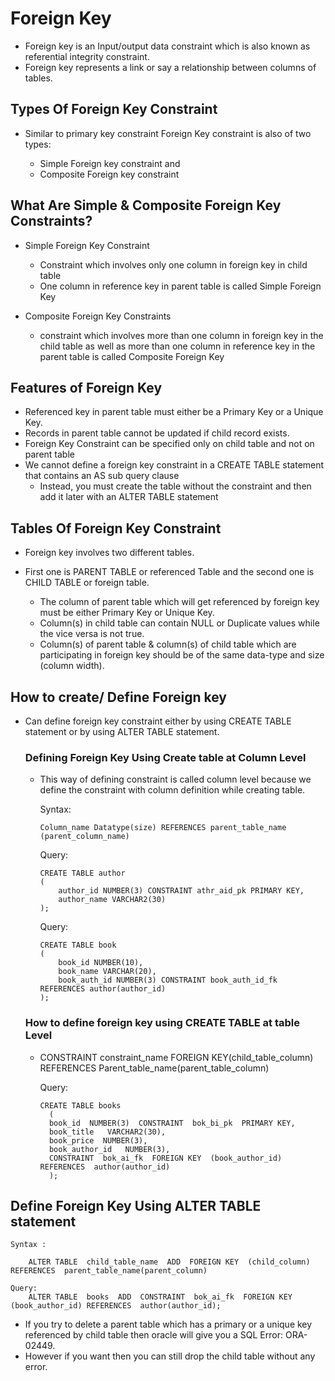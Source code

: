 #	Foreign Key

-	Foreign key is an Input/output data constraint which is also known as referential integrity constraint. 
-	Foreign key represents a link or say a relationship between columns of tables.

## Types Of Foreign Key Constraint

-	Similar to primary key constraint Foreign Key constraint is also of two types:


	-	Simple Foreign key constraint and
	-	Composite Foreign key constraint


## What Are Simple & Composite Foreign Key Constraints?

-	Simple Foreign Key Constraint
	
	-	Constraint which involves only one column in foreign key in child table 
	-	One column in reference key in parent table is called Simple Foreign Key
	
-	Composite Foreign Key Constraints

	-	 constraint which involves more than one column in foreign key in the child table as well as more than one column in reference key in the parent table is called Composite Foreign Key
	

##  Features of Foreign Key

-	Referenced key in parent table must either be a Primary Key or a Unique Key.
-	Records in parent table cannot be updated if child record exists.
-	Foreign Key Constraint can be specified only on child table and not on parent table
-	We cannot define a foreign key constraint in a CREATE TABLE statement that contains an AS sub query clause
	-	Instead, you must create the table without the constraint and then add it later with an ALTER TABLE statement


##	Tables Of Foreign Key Constraint

-	Foreign key involves two different tables.
-	First one is PARENT TABLE or referenced Table and the second one is CHILD TABLE or foreign table.

	-	The column of parent table which will get referenced by foreign key must be either Primary Key or Unique Key.
	-	Column(s) in child table can contain NULL or Duplicate values while the vice versa is not true.
	-	Column(s) of parent table & column(s) of child table which are participating in foreign key should be of the same data-type and size (column width).
	
## How to create/ Define Foreign key

-	Can define foreign key constraint either by using CREATE TABLE statement or by using ALTER TABLE statement. 

	### Defining Foreign Key Using Create table at Column Level
	
	-	This way of defining constraint is called column level because we define the constraint with column definition while creating table.

		Syntax:
	
			Column_name Datatype(size) REFERENCES parent_table_name (parent_column_name)
		
		Query:
			
			CREATE TABLE author
			(
				author_id NUMBER(3) CONSTRAINT athr_aid_pk PRIMARY KEY,
				author_name VARCHAR2(30)
			);
			
		Query:
				
			CREATE TABLE book
			(
				book_id NUMBER(10),
				book_name VARCHAR(20),
				book_auth_id NUMBER(3) CONSTRAINT book_auth_id_fk REFERENCES author(author_id)
			);

	###	How to define foreign key using CREATE TABLE at table Level
		
	-	CONSTRAINT constraint_name FOREIGN KEY(child_table_column) REFERENCES Parent_table_name(parent_table_column)

		Query:
			
			CREATE TABLE books
			  (
			  book_id  NUMBER(3)  CONSTRAINT  bok_bi_pk  PRIMARY KEY,
			  book_title   VARCHAR2(30),
			  book_price  NUMBER(3),
			  book_author_id   NUMBER(3),
			  CONSTRAINT  bok_ai_fk  FOREIGN KEY  (book_author_id) REFERENCES  author(author_id)
			  );

##	Define Foreign Key Using ALTER TABLE statement

	Syntax :
	
		ALTER TABLE  child_table_name  ADD  FOREIGN KEY  (child_column)  REFERENCES  parent_table_name(parent_column)
	
	Query:
		ALTER TABLE  books  ADD  CONSTRAINT  bok_ai_fk  FOREIGN KEY  (book_author_id) REFERENCES  author(author_id);
		
-	If you try to delete a parent table which has a primary or a unique key referenced by child table then oracle will give you a SQL Error: ORA-02449.
-	However if you want then you can still drop the child table without any error.	
	




















	
